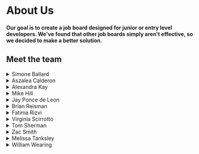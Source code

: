 # About Us

#### Our goal is to create a job board designed for junior or entry level developers. We've found that other job boards simply aren't effective, so we decided to make a better solution.

## Meet the team

<details>
<summary>Simone Ballard</summary>
<br>
<a href="https://www.linkedin.com/in/simoneaballard/" target="_blank">LinkedIn</a>
<br>
<br>
<a href="https://github.com/simonesquad" target="_blank">Github</a>

**Contributions**
+ Coming soon to a ReadMe near you!
</details>

<details>
<summary>Aszalea Calderon</summary>
<br>
<a href="https://www.linkedin.com/in/aszalea-calderon/" target="_blank">LinkedIn</a>
<br>
<a href="https://github.com/Aszalea-Calderon" target="_blank">Github</a>

**Contributions**
+ Coming soon to a ReadMe near you! 
</details>

<details>
<summary>Alexandra Kay</summary>
<br>
<a href="link" target="_blank">LinkedIn</a>
<br>
<a href="https://github.com/alexandrakay" target="_blank">Github</a>

**Contributions**
+ Coming soon to a ReadMe near you! 
</details>

<details>
<summary>Mike Hill</summary>
<br> href="https://www.linkedin.com/in/mikehill345/" target="_blank">LinkedIn</a>
<br>
<a href="https://github.com/Mikehill345" target="_blank">Github</a>

**Contributions**
+ Coming soon to a ReadMe near you! 
</details>

<details>
<summary>Jay Ponce de Leon</summary>
<br>
<a href="https://www.linkedin.com/in/jayponcedeleon/" target="_blank">LinkedIn</a>
<br>
<a href="https://github.com/jaypdl" target="_blank">Github</a>

**Contributions**
+ Coming soon to a ReadMe near you! 
</details>

<details>
<summary>Brian Reisman</summary>
<br>
<a href="https://www.linkedin.com/in/brian-reisman/" target="_blank">LinkedIn</a>
<br>
<a href="https://github.com/BrianReisman" target="_blank">Github</a>

**Contributions**
+ Coming soon to a ReadMe near you! 
</details>

<details>
<summary>Fatima Rizvi</summary>
<br>
<a href="https://www.linkedin.com/in/fatima-rizvi/" target="_blank">LinkedIn</a>
<br>
<a href="https://github.com/fatima-rizvi" target="_blank">Github</a>

**Contributions**
+ Coming soon to a ReadMe near you! 
</details>

<details>
<summary>Virginia Scirrotto</summary>
<br>
<a href="https://www.linkedin.com/in/virginia-a-scirrotto-60b072163/" target="_blank">LinkedIn</a>
<br>
<a href="https://github.com/c0d3-vp" target="_blank">Github</a>

**Contributions**
+ Coming soon to a ReadMe near you! 
</details>

<details>
<summary>Tom Sherman</summary>
<br>
<a href="https://www.linkedin.com/in/tom-sherman-c-s-m-f-o-t-22236a86/" target="_blank">LinkedIn</a>
<br>
<a href="https://github.com/tompsherman" target="_blank">Github</a>

**Contributions**
+ Coming soon to a ReadMe near you! 
</details>

<details>
<summary>Zac Smith</summary>
<br>
<a href="https://www.linkedin.com/in/mrzacsmith/" target="_blank">LinkedIn</a>
<br>
<a href="https://github.com/mrzacsmith" target="_blank">Github</a>

**Contributions**
+ Coming soon to a ReadMe near you! 
</details>

<details>
<summary>Melissa Tanksley</summary>
<br>
<a href="https://www.linkedin.com/in/melissa-tanksley-698326191/" target="_blank">LinkedIn</a>
<br>
<a href="https://github.com/MelissaTanksley" target="_blank">Github</a>

**Contributions**
+ Coming soon to a ReadMe near you! 
</details>

<details>
<summary>William Wearing</summary>
<br>
<a href="https://www.linkedin.com/in/william-wearing/" target="_blank">LinkedIn</a>
<br>
<a href="https://github.com/willwearing" target="_blank">Github</a>

**Contributions**
+ Coming soon to a ReadMe near you! 
</details>
